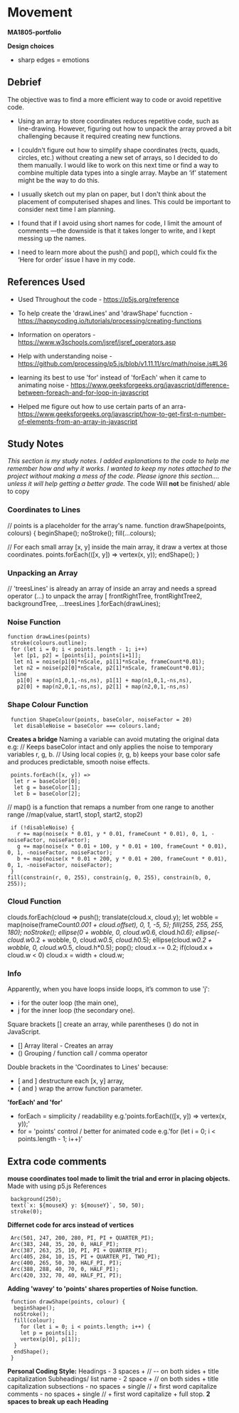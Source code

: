 # **Movement**
**MA1805-portfolio**




**Design choices**
- sharp edges = emotions



## Debrief
The objective was to find a more efficient way to code or avoid repetitive code.

- Using an array to store coordinates reduces repetitive code, such as line-drawing. However, figuring out how to unpack the array proved a bit challenging because it required creating new functions.  

- I couldn't figure out how to simplify shape coordinates (rects, quads, circles, etc.) without creating a new set of arrays, so I decided to do them manually. I would like to work on this next time or find a way to combine multiple data types into a single array. Maybe an ‘if’ statement might be the way to do this.

- I usually sketch out my plan on paper, but I don't think about the placement of computerised shapes and lines. This could be important to consider next time I am planning.  

- I found that if I avoid using short names for code, I limit the amount of comments —the downside is that it takes longer to write, and I kept messing up the names.

- I need to learn more about the push() and pop(), which could fix the ‘Here for order’ issue I have in my code.


## References Used

- Used Throughout the code - https://p5js.org/reference

- To help create the 'drawLines' and 'drawShape' fucnction - https://happycoding.io/tutorials/processing/creating-functions

- Information on operators - https://www.w3schools.com/jsref/jsref_operators.asp

- Help with understanding noise - https://github.com/processing/p5.js/blob/v1.11.11/src/math/noise.js#L36

- learning its best to use 'for' instead of 'forEach' when it came to animating noise - https://www.geeksforgeeks.org/javascript/difference-between-foreach-and-for-loop-in-javascript

- Helped me figure out how to use certain parts of an arra- https://www.geeksforgeeks.org/javascript/how-to-get-first-n-number-of-elements-from-an-array-in-javascript


## Study Notes 
*This section is my study notes. I added explanations to the code to help me remember how and why it works. I wanted to keep my notes attached to the project without making a mess of the code. Please ignore this section…. unless it will help getting a better grade.*
The code Will **not** be finished/ able to copy

### Coordinates to Lines

// points is a placeholder for the array's name.
  function drawShape(points, colours) { 
   beginShape();
    noStroke();
    fill(...colours);

// For each small array [x, y] inside the main array, it draw a vertex at those coordinates.
    points.forEach(([x, y]) => vertex(x, y));
   endShape();
}

### Unpacking an Array 

// 'treesLines' is already an array of inside an array and needs a spread operator (...) to unpack the array
   [
    frontRightTree, frontRightTree2, backgroundTree, ...treesLines
   ].forEach(drawLines);

### Noise Function

    function drawLines(points) 
     stroke(colours.outline);
     for (let i = 0; i < points.length - 1; i++)
      let [p1, p2] = [points[i], points[i+1]];
      let n1 = noise(p1[0]*nScale, p1[1]*nScale, frameCount*0.01);
      let n2 = noise(p2[0]*nScale, p2[1]*nScale, frameCount*0.01);
      line
       p1[0] + map(n1,0,1,-ns,ns), p1[1] + map(n1,0,1,-ns,ns),
       p2[0] + map(n2,0,1,-ns,ns), p2[1] + map(n2,0,1,-ns,ns)

### Shape Colour Function

     function ShapeColour(points, baseColor, noiseFactor = 20) 
      let disableNoise = baseColor === colours.land;

**Creates a bridge**
Naming a variable can avoid mutating the original data e.g:
// Keeps baseColor intact and only applies the noise to temporary variables r, g, b.
// Using local copies (r, g, b) keeps your base color safe and produces predictable, smooth noise effects.

     points.forEach([x, y]) => 
      let r = baseColor[0];
      let g = baseColor[1];
      let b = baseColor[2];


// map() is a function that remaps a number from one range to another range
//map(value, start1, stop1, start2, stop2)

     if (!disableNoise) {
       r += map(noise(x * 0.01, y * 0.01, frameCount * 0.01), 0, 1, -noiseFactor, noiseFactor);
       g += map(noise(x * 0.01 + 100, y * 0.01 + 100, frameCount * 0.01), 0, 1, -noiseFactor, noiseFactor);
       b += map(noise(x * 0.01 + 200, y * 0.01 + 200, frameCount * 0.01), 0, 1, -noiseFactor, noiseFactor);
     }
    fill(constrain(r, 0, 255), constrain(g, 0, 255), constrain(b, 0, 255));
     

### Cloud Function

   clouds.forEach(cloud => 
    push();
    translate(cloud.x, cloud.y);
    let wobble = map(noise(frameCount*0.001 + cloud.offset), 0, 1, -5, 5);
    fill(255, 255, 255, 180);
    noStroke();
    ellipse(0 + wobble, 0, cloud.w*0.6, cloud.h*0.6);
    ellipse(-cloud.w*0.2 + wobble, 0, cloud.w*0.5, cloud.h*0.5);
    ellipse(cloud.w*0.2 + wobble, 0, cloud.w*0.5, cloud.h*0.5);
   pop();
   cloud.x -= 0.2;
   if(cloud.x + cloud.w < 0) cloud.x = width + cloud.w;



### Info
Apparently, when you have loops inside loops, it’s common to use 'j':
- i for the outer loop (the main one),
- j for the inner loop (the secondary one).

Square brackets [] create an array, while parentheses () do not in JavaScript.
- []	Array literal	 - Creates an array
- ()	Grouping / function call / comma operator

Double brackets in the 'Coordinates to Lines' because:
- [ and ] destructure each [x, y] array,
- ( and ) wrap the arrow function parameter.

**'forEach' and 'for'**
- forEach = simplicity / readability  e.g.'points.forEach(([x, y]) => vertex(x, y));'
- for = 'points' control / better for animated code  e.g.'for (let i = 0; i < points.length - 1; i++)'


## Extra code comments  
 **mouse coordinates tool made to limit the trial and error in placing objects.** Made with using p5.js References

     background(250);
     text(`x: ${mouseX} y: ${mouseY}`, 50, 50);
     stroke(0); 

**Differnet code for arcs instead of vertices**

     Arc(501, 247, 200, 280, PI, PI + QUARTER_PI);
     Arc(383, 248, 35, 20, 0, HALF_PI);
     Arc(387, 263, 25, 10, PI, PI + QUARTER_PI);
     Arc(405, 284, 10, 15, PI + QUARTER_PI, TWO_PI);
     Arc(400, 265, 50, 30, HALF_PI, PI);
     Arc(388, 288, 40, 70, 0, HALF_PI);
     Arc(420, 332, 70, 40, HALF_PI, PI);

**Adding 'wavey' to 'points' shares properties of Noise function.**

     function drawShape(points, colour) { 
      beginShape();
      noStroke();
      fill(colour);
        for (let i = 0; i < points.length; i++) {
        let p = points[i];
        vertex(p[0], p[1]);
      }
      endShape();
     }


**Personal Coding Style:**
Headings - 3 spaces + // -- on both sides + title capitalization
Subheadings/ list name - 2 space + // on both sides + title capitalization
subsections - no spaces + single // + first word capitalize
comments - no spaces + single // + first word capitalize + full stop.
**2 spaces to break up each Heading**